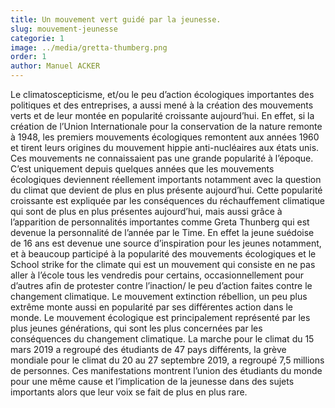 ```yaml
---
title: Un mouvement vert guidé par la jeunesse.
slug: mouvement-jeunesse
categorie: 1
image: ../media/gretta-thumberg.png
order: 1
author: Manuel ACKER
---
```


Le climatoscepticisme, et/ou le peu d’action écologiques importantes des politiques et des entreprises, a aussi mené à la création des mouvements verts et de leur montée en popularité croissante aujourd’hui. En effet, si la création de l’Union Internationale pour la conservation de la nature remonte à 1948, les premiers mouvements écologiques remontent aux années 1960 et tirent leurs origines du mouvement hippie anti-nucléaires aux états unis. Ces mouvements ne connaissaient pas une grande popularité à l’époque. C’est uniquement depuis quelques années que les mouvements écologiques deviennent réellement importants notamment avec la question du climat que devient de plus en plus présente aujourd’hui. Cette popularité croissante est expliquée par les conséquences du réchauffement climatique qui sont de plus en plus présentes aujourd’hui, mais aussi grâce à l’apparition de personnalités importantes comme Greta Thunberg qui est devenue la personnalité de l’année par le Time. En effet la jeune suédoise de 16 ans est devenue une source d’inspiration pour les jeunes notamment, et à beaucoup participé à la popularité des mouvements écologiques et le School strike for the climate qui est un mouvement qui consiste en ne pas aller à l’école tous les vendredis pour certains, occasionnellement pour d’autres afin de protester contre l’inaction/ le peu d’action faites contre le changement climatique. Le mouvement extinction rébellion, un peu plus extrême monte aussi en popularité par ses différentes action dans le monde. Le mouvement écologique est principalement représenté par les plus jeunes générations, qui sont les plus concernées par les conséquences du changement climatique. La marche pour le climat du 15 mars 2019 a regroupé des étudiants de 47 pays différents, la grève mondiale pour le climat du 20 au 27 septembre 2019, a regroupé 7,5 millions de personnes. Ces manifestations montrent l’union des étudiants du monde pour une même cause et l’implication de la jeunesse dans des sujets importants alors que leur voix se fait de plus en plus rare.
